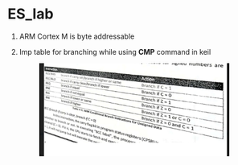 # ES_lab

1. ARM Cortex M is byte addressable

2. Imp table for branching while using **CMP** command in keil

<p align="center">
  <img src="./images/WhatsApp Image 2020-05-31 at 8.18.52 PM.jpeg" width=75% height=75% />
</p>
